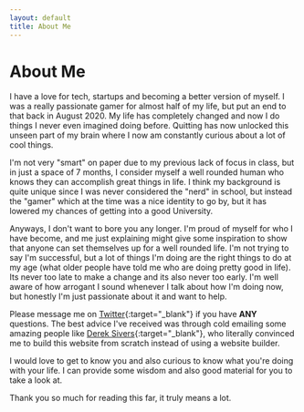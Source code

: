 ```yaml
---
layout: default
title: About Me
---
```


# About Me

I have a love for tech, startups and becoming a better version of myself. I was a really passionate gamer for almost half of my life, but put an end to that back in August 2020. My life has completely changed and now I do things I never even imagined doing before. Quitting has now unlocked this unseen part of my brain where I now am constantly curious about a lot of cool things.

I'm not very "smart" on paper due to my previous lack of focus in class, but in just a space of 7 months, I consider myself a well rounded human who knows they can accomplish great things in life. I think my background is quite unique since I was never considered the "nerd" in school, but instead the "gamer" which at the time was a nice identity to go by, but it has lowered my chances of getting into a good University.

<!--
However, I was VERY (and I mean VERY) lucky to be accepted into a top 100 University here in the UK, for a degree in Computer Science. I'm not getting a degree because I rely on it or because I want to do a 9-5 job for the rest of my life, but because I want to increase the amount of options I have. A degree can help get my foot into the door for my career. Plus the way student debt is handled here in the UK is different to how it works in the US, so I'm not really concerned about the cost as much as others would in other countries. Yes I'm well aware of the value of the degree decreasing, but I want to also meet like minded people either on campus or an internship I work at. Hopefully when I gain enough experience of how a company operates, I'll aim to own equity in a company through starting my own one, or joining at an early stage startup. -->

Anyways, I don't want to bore you any longer. I'm proud of myself for who I have become, and me just explaining might give some inspiration to show that anyone can set themselves up for a well rounded life. I'm not trying to say I'm successful, but a lot of things I'm doing are the right things to do at my age (what older people have told me who are doing pretty good in life). Its never too late to make a change and its also never too early. I'm well aware of how arrogant I sound whenever I talk about how I'm doing now, but honestly I'm just passionate about it and want to help.

Please message me on [Twitter](https://twitter.com/parsamesgarha){:target="\_blank"} if you have **ANY** questions. The best advice I've received was through cold emailing some amazing people like [Derek Sivers](https://twitter.com/sivers){:target="\_blank"}, who literally convinced me to build this website from scratch instead of using a website builder.

I would love to get to know you and also curious to know what you're doing with your life. I can provide some wisdom and also good material for you to take a look at.

Thank you so much for reading this far, it truly means a lot.
